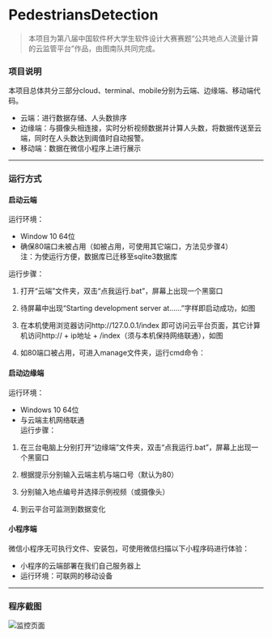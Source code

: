 # PedestriansDetection
> 本项目为第八届中国软件杯大学生软件设计大赛赛题“公共地点人流量计算的云监管平台”作品，由图南队共同完成。

### 项目说明
本项目总体共分三部分cloud、terminal、mobile分别为云端、边缘端、移动端代码。  
- 云端：进行数据存储、人头数排序  
- 边缘端：与摄像头相连接，实时分析视频数据并计算人头数，将数据传送至云端，同时在人头数达到阈值时自动报警。  
- 移动端：数据在微信小程序上进行展示  

---
### 运行方式

#### 启动云端
运行环境：  
-	Window 10 64位  
-	确保80端口未被占用（如被占用，可使用其它端口，方法见步骤4）  
注：为使运行方便，数据库已迁移至sqlite3数据库  

运行步骤：  
1)	打开“云端”文件夹，双击“点我运行.bat”，屏幕上出现一个黑窗口  
 
2)	待屏幕中出现“Starting development server at……”字样即启动成功，如图  
 
3)	在本机使用浏览器访问http://127.0.0.1/index 即可访问云平台页面，其它计算机访问http:// + ip地址 + /index（须与本机保持网络联通），如图  
 
4)	如80端口被占用，可进入manage文件夹，运行cmd命令：  

#### 启动边缘端

运行环境：  
- Windows 10 64位  
- 与云端主机网络联通  
运行步骤：  
1)	在三台电脑上分别打开“边缘端”文件夹，双击“点我运行.bat”，屏幕上出现一个黑窗口  
 
2)	根据提示分别输入云端主机与端口号（默认为80）  
 
3)	分别输入地点编号并选择示例视频（或摄像头）  
 
4)	到云平台可监测到数据变化  

#### 小程序端

微信小程序无可执行文件、安装包，可使用微信扫描以下小程序码进行体验：  
- 小程序的云端部署在我们自己服务器上  
- 运行环境：可联网的移动设备  

---

### 程序截图  

![监控页面](http://www.tunan.work:8090/upload/2019/8/%E7%9B%91%E6%8E%A7%E9%A1%B5%E9%9D%A2-924e9fad6aaa417a9b72ff4f70345b8e.png)
